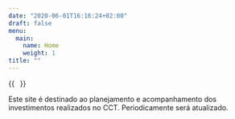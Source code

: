 ```yaml
---
date: "2020-06-01T16:16:24+02:00"
draft: false
menu:
  main:
    name: Home
    weight: 1
title: ""
---
```


{{<image float="right" width="11em" frame="true" caption="Logo" src="img/hugo-portrait.jpg" >}}

Este site é destinado ao planejamento e acompanhamento dos investimentos realizados no CCT.
Periodicamente será atualizado.

